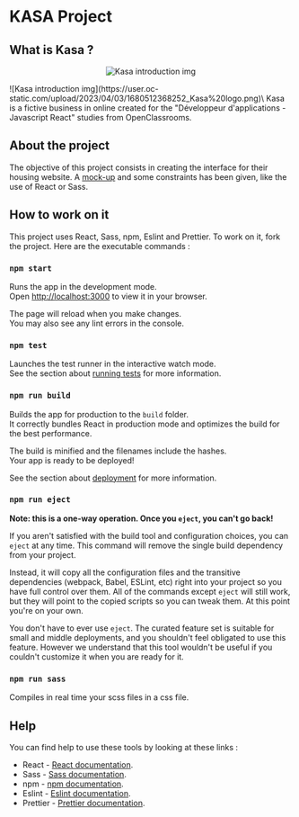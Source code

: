 # KASA Project

## What is Kasa ?

<p align="center">
  <img src="https://user.oc-static.com/upload/2023/04/03/1680512368252_Kasa%20logo.png" alt="Kasa introduction img">
</p>
![Kasa introduction img](https://user.oc-static.com/upload/2023/04/03/1680512368252_Kasa%20logo.png)\
Kasa is a fictive business in online created for the "Développeur d'applications - Javascript React" studies from OpenClassrooms.

## About the project

The objective of this project consists in creating the interface for their housing website. A [mock-up](https://www.figma.com/file/2BZEoBhyxt5IwZgRn0wGsL/Kasa_FR) and some constraints has been given, like the use of React or Sass.

## How to work on it

This project uses React, Sass, npm, Eslint and Prettier.
To work on it, fork the project.
Here are the executable commands :

### `npm start`

Runs the app in the development mode.\
Open [http://localhost:3000](http://localhost:3000) to view it in your browser.

The page will reload when you make changes.\
You may also see any lint errors in the console.

### `npm test`

Launches the test runner in the interactive watch mode.\
See the section about [running tests](https://facebook.github.io/create-react-app/docs/running-tests) for more information.

### `npm run build`

Builds the app for production to the `build` folder.\
It correctly bundles React in production mode and optimizes the build for the best performance.

The build is minified and the filenames include the hashes.\
Your app is ready to be deployed!

See the section about [deployment](https://facebook.github.io/create-react-app/docs/deployment) for more information.

### `npm run eject`

**Note: this is a one-way operation. Once you `eject`, you can't go back!**

If you aren't satisfied with the build tool and configuration choices, you can `eject` at any time. This command will remove the single build dependency from your project.

Instead, it will copy all the configuration files and the transitive dependencies (webpack, Babel, ESLint, etc) right into your project so you have full control over them. All of the commands except `eject` will still work, but they will point to the copied scripts so you can tweak them. At this point you're on your own.

You don't have to ever use `eject`. The curated feature set is suitable for small and middle deployments, and you shouldn't feel obligated to use this feature. However we understand that this tool wouldn't be useful if you couldn't customize it when you are ready for it.

### `npm run sass`

Compiles in real time your scss files in a css file.

## Help

You can find help to use these tools by looking at these links :

- React - [React documentation](https://react.dev).
- Sass - [Sass documentation](https://sass-lang.com/documentation/).
- npm - [npm documentation](https://docs.npmjs.com).
- Eslint - [Eslint documentation](https://eslint.org/docs/latest/).
- Prettier - [Prettier documentation](https://prettier.io/docs/en/).
